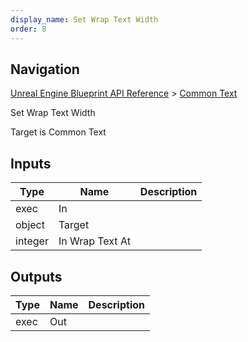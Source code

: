 ```yaml
---
display_name: Set Wrap Text Width
order: 8
---
```

## Navigation

[Unreal Engine Blueprint API Reference](https://dev.epicgames.com/documentation/en-us/unreal-engine/BlueprintAPI) > [Common Text](https://dev.epicgames.com/documentation/en-us/unreal-engine/BlueprintAPI/CommonText)

Set Wrap Text Width

Target is Common Text

## Inputs

| Type | Name | Description |
| --- | --- | --- |
| exec | In |  |
| object | Target |  |
| integer | In Wrap Text At |  |

## Outputs

| Type | Name | Description |
| --- | --- | --- |
| exec | Out |  |
